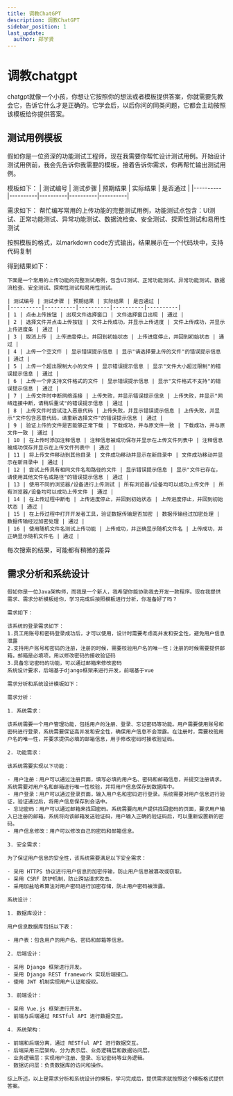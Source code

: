 ```yaml
---
title: 调教ChatGPT
description: 调教ChatGPT
sidebar_position: 1
last_update:
  author: 郑学贤
---
```


# 调教chatgpt

chatgpt就像一个小孩，你想让它按照你的想法或者模板提供答案，你就需要先教会它，告诉它什么才是正确的。它学会后，以后你问的同类问题，它都会主动按照该模板给你提供答案。

## 测试用例模板

假如你是一位资深的功能测试工程师，现在我需要你帮忙设计测试用例。开始设计测试用例前，我会先告诉你我需要的模板，接着告诉你需求，你再帮忙输出测试用例。

模板如下：
| 测试编号 | 测试步骤 | 预期结果 | 实际结果 | 是否通过 |
|----------|----------|----------|----------|----------|

需求如下：
帮忙编写常用的上传功能的完整测试用例，功能测试点包含：UI测试、正常功能测试、异常功能测试、数据流检查、安全测试、探索性测试和易用性测试

按照模板的格式，以markdown  code方式输出，结果展示在一个代码块中，支持代码复制

得到结果如下：

```
下面是一个常用的上传功能的完整测试用例，包含UI测试、正常功能测试、异常功能测试、数据流检查、安全测试、探索性测试和易用性测试。

| 测试编号 | 测试步骤 | 预期结果 | 实际结果 | 是否通过 |
|----------|----------|----------|----------|----------|
| 1 | 点击上传按钮 | 出现文件选择窗口 | 文件选择窗口出现 | 通过 |
| 2 | 选择文件并点击上传按钮 | 文件上传成功，并显示上传进度 | 文件上传成功，并显示上传进度条 | 通过 |
| 3 | 取消上传 | 上传进度停止，并回到初始状态 | 上传进度停止，并回到初始状态 | 通过 |
| 4 | 上传一个空文件 | 显示错误提示信息 | 显示"请选择要上传的文件"的错误提示信息 | 通过 |
| 5 | 上传一个超出限制大小的文件 | 显示错误提示信息 | 显示"文件大小超过限制"的错误提示信息 | 通过 |
| 6 | 上传一个非支持文件格式的文件 | 显示错误提示信息 | 显示"文件格式不支持"的错误提示信息 | 通过 |
| 7 | 上传文件时中断网络连接 | 上传失败，并显示错误提示信息 | 上传失败，并显示"网络连接中断，请稍后重试"的错误提示信息 | 通过 |
| 8 | 上传文件时尝试注入恶意代码 | 上传失败，并显示错误提示信息 | 上传失败，并显示"文件包含恶意代码，请重新选择文件"的错误提示信息 | 通过 |
| 9 | 验证上传的文件是否能够正常下载 | 下载成功，并与原文件一致 | 下载成功，并与原文件一致 | 通过 |
| 10 | 在上传时添加注释信息 | 注释信息被成功保存并显示在上传文件列表中 | 注释信息被成功保存并显示在上传文件列表中 | 通过 |
| 11 | 将上传文件移动到其他目录 | 文件成功移动并显示在新目录中 | 文件成功移动并显示在新目录中 | 通过 |
| 12 | 尝试上传具有相同文件名和路径的文件 | 显示错误提示信息 | 显示"文件已存在，请使用其他文件名或路径"的错误提示信息 | 通过 |
| 13 | 使用不同的浏览器/设备进行上传测试 | 所有浏览器/设备均可以成功上传文件 | 所有浏览器/设备均可以成功上传文件 | 通过 |
| 14 | 在上传过程中断电 | 上传进度停止，并回到初始状态 | 上传进度停止，并回到初始状态 | 通过 |
| 15 | 在上传过程中打开开发者工具，验证数据传输是否加密 | 数据传输经过加密处理 | 数据传输经过加密处理 | 通过 |
| 16 | 使用随机文件名测试上传功能 | 上传成功，并正确显示随机文件名 | 上传成功，并正确显示随机文件名 | 通过 |

```

每次搜索的结果，可能都有稍微的差异

## 需求分析和系统设计

```
假如你是一位Java架构师，而我是一个新人，我希望你能协助我去开发一款程序。现在我提供需求、需求分析模板给你，学习完成后按照模板进行分析，你准备好了吗？

需求如下：

该系统的登录需求如下：
1.员工用账号和密码登录成功后，才可以使用，设计时需要考虑高并发和安全性，避免用户信息泄露
2.支持用户账号和密码的注册，注册的时候，需要校验用户名的唯一性；注册的时候需要提供邮箱，邮箱是必填项，用以修改密码的接收验证码
3.具备忘记密码的功能，可以通过邮箱来修改密码
系统设计要求，后端基于django框架来进行开发，前端基于vue

需求分析和系统设计模板如下：

需求分析：

1. 系统需求：

该系统需要一个用户管理功能，包括用户的注册、登录、忘记密码等功能。用户需要使用账号和密码进行登录，系统需要保证高并发和安全性，确保用户信息不会泄露。在注册时，需要校验用户名的唯一性，并要求提供必填的邮箱信息，用于修改密码时接收验证码。

2. 功能需求：

该系统需要实现以下功能：

- 用户注册：用户可以通过注册页面，填写必填的用户名、密码和邮箱信息，并提交注册请求。系统需要对用户名和邮箱进行唯一性校验，并将用户信息保存到数据库中。
- 用户登录：用户可以通过登录页面，输入用户名和密码进行登录。系统需要对用户信息进行验证，验证通过后，将用户信息保存到会话中。
- 忘记密码：用户可以通过邮箱来找回密码。系统需要向用户提供找回密码的页面，要求用户输入已注册的邮箱。系统将向该邮箱发送验证码，用户输入正确的验证码后，可以重新设置新的密码。
- 用户信息修改：用户可以修改自己的密码和邮箱信息。

3. 安全需求：

为了保证用户信息的安全性，该系统需要满足以下安全需求：

- 采用 HTTPS 协议进行用户信息的加密传输，防止用户信息被篡改或窃取。
- 采用 CSRF 防护机制，防止跨站请求攻击。
- 采用加盐哈希算法对用户密码进行加密存储，防止用户密码被泄露。

系统设计：

1. 数据库设计：

用户信息数据库包括以下表：

- 用户表：包含用户的用户名、密码和邮箱等信息。

2. 后端设计：

- 采用 Django 框架进行开发。
- 采用 Django REST framework 实现后端接口。
- 使用 JWT 机制实现用户认证和授权。

3. 前端设计：

- 采用 Vue.js 框架进行开发。
- 前端与后端通过 RESTful API 进行数据交互。

4. 系统架构：

- 前端和后端分离，通过 RESTful API 进行数据交互。
- 后端采用三层架构，分为表示层、业务逻辑层和数据访问层。
- 业务逻辑层：实现用户注册、登录、忘记密码等业务逻辑。
- 数据访问层：负责数据库的访问和操作。

综上所述，以上是需求分析和系统设计的模板，学习完成后，提供需求就按照这个模板格式提供答案。
```





